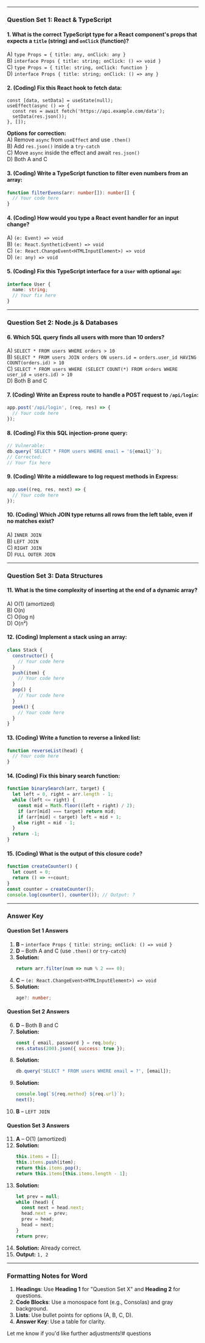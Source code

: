 
---

### **Question Set 1: React & TypeScript**  

#### **1. What is the correct TypeScript type for a React component's props that expects a `title` (string) and `onClick` (function)?**  
A) `type Props = { title: any, onClick: any }`  
B) `interface Props { title: string; onClick: () => void }`  
C) `type Props = { title: string, onClick: function }`  
D) `interface Props { title: string; onClick: () => any }`  

#### **2. (Coding) Fix this React hook to fetch data:**  
```tsx
const [data, setData] = useState(null);
useEffect(async () => {
  const res = await fetch('https://api.example.com/data');
  setData(res.json()); 
}, []);
```  
**Options for correction:**  
A) Remove `async` from `useEffect` and use `.then()`  
B) Add `res.json()` inside a `try-catch`  
C) Move `async` inside the effect and await `res.json()`  
D) Both A and C  

#### **3. (Coding) Write a TypeScript function to filter even numbers from an array:**  
```ts
function filterEvens(arr: number[]): number[] {
  // Your code here
}
```  

#### **4. (Coding) How would you type a React event handler for an input change?**  
A) `(e: Event) => void`  
B) `(e: React.SyntheticEvent) => void`  
C) `(e: React.ChangeEvent<HTMLInputElement>) => void`  
D) `(e: any) => void`  

#### **5. (Coding) Fix this TypeScript interface for a `User` with optional `age`:**  
```ts
interface User {
  name: string;
  // Your fix here
}
```  

---

### **Question Set 2: Node.js & Databases**  

#### **6. Which SQL query finds all users with more than 10 orders?**  
A) `SELECT * FROM users WHERE orders > 10`  
B) `SELECT * FROM users JOIN orders ON users.id = orders.user_id HAVING COUNT(orders.id) > 10`  
C) `SELECT * FROM users WHERE (SELECT COUNT(*) FROM orders WHERE user_id = users.id) > 10`  
D) Both B and C  

#### **7. (Coding) Write an Express route to handle a POST request to `/api/login`:**  
```js
app.post('/api/login', (req, res) => {
  // Your code here
});
```  

#### **8. (Coding) Fix this SQL injection-prone query:**  
```js
// Vulnerable:
db.query(`SELECT * FROM users WHERE email = '${email}'`);
// Corrected:
// Your fix here
```  

#### **9. (Coding) Write a middleware to log request methods in Express:**  
```js
app.use((req, res, next) => {
  // Your code here
});
```  

#### **10. (Coding) Which JOIN type returns all rows from the left table, even if no matches exist?**  
A) `INNER JOIN`  
B) `LEFT JOIN`  
C) `RIGHT JOIN`  
D) `FULL OUTER JOIN`  

---

### **Question Set 3: Data Structures**  

#### **11. What is the time complexity of inserting at the end of a dynamic array?**  
A) O(1) (amortized)  
B) O(n)  
C) O(log n)  
D) O(n²)  

#### **12. (Coding) Implement a stack using an array:**  
```js
class Stack {
  constructor() {
    // Your code here
  }
  push(item) {
    // Your code here
  }
  pop() {
    // Your code here
  }
  peek() {
    // Your code here
  }
}
```  

#### **13. (Coding) Write a function to reverse a linked list:**  
```js
function reverseList(head) {
  // Your code here
}
```  

#### **14. (Coding) Fix this binary search function:**  
```js
function binarySearch(arr, target) {
  let left = 0, right = arr.length - 1;
  while (left <= right) {
    const mid = Math.floor((left + right) / 2);
    if (arr[mid] === target) return mid;
    if (arr[mid] < target) left = mid + 1;
    else right = mid - 1;
  }
  return -1;
}
```  

#### **15. (Coding) What is the output of this closure code?**  
```js
function createCounter() {
  let count = 0;
  return () => ++count;
}
const counter = createCounter();
console.log(counter(), counter()); // Output: ?
```  

---

### **Answer Key**  

#### **Question Set 1 Answers**  
1. **B** – `interface Props { title: string; onClick: () => void }`  
2. **D** – Both A and C (use `.then()` or `try-catch`)  
3. **Solution:**  
   ```ts
   return arr.filter(num => num % 2 === 0);
   ```  
4. **C** – `(e: React.ChangeEvent<HTMLInputElement>) => void`  
5. **Solution:**  
   ```ts
   age?: number;
   ```  

#### **Question Set 2 Answers**  
6. **D** – Both B and C  
7. **Solution:**  
   ```js
   const { email, password } = req.body;
   res.status(200).json({ success: true });
   ```  
8. **Solution:**  
   ```js
   db.query('SELECT * FROM users WHERE email = ?', [email]);
   ```  
9. **Solution:**  
   ```js
   console.log(`${req.method} ${req.url}`);
   next();
   ```  
10. **B** – `LEFT JOIN`  

#### **Question Set 3 Answers**  
11. **A** – O(1) (amortized)  
12. **Solution:**  
    ```js
    this.items = [];
    this.items.push(item);
    return this.items.pop();
    return this.items[this.items.length - 1];
    ```  
13. **Solution:**  
    ```js
    let prev = null;
    while (head) {
      const next = head.next;
      head.next = prev;
      prev = head;
      head = next;
    }
    return prev;
    ```  
14. **Solution:** Already correct.  
15. **Output:** `1, 2`  

---

### **Formatting Notes for Word**  
1. **Headings**: Use **Heading 1** for "Question Set X" and **Heading 2** for questions.  
2. **Code Blocks**: Use a monospace font (e.g., Consolas) and gray background.  
3. **Lists**: Use bullet points for options (A, B, C, D).  
4. **Answer Key**: Use a table for clarity.  

Let me know if you'd like further adjustments!# questions
